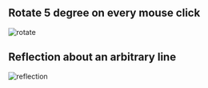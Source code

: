 ## Rotate 5 degree on every mouse click

![rotate](https://user-images.githubusercontent.com/36800937/52918165-63eca780-331e-11e9-8426-01d1b06f1435.gif)


## Reflection about an arbitrary line

![reflection](https://user-images.githubusercontent.com/36800937/52918138-fb052f80-331d-11e9-9e01-df78711892eb.gif)

